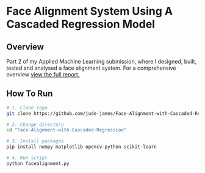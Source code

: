 # Face Alignment System Using A Cascaded Regression Model

## Overview

Part 2 of my Applied Machine Learning submission, where I designed, built, tested and analysed a face alignment system. For a comprehensive overview [view the full report.](./Report.pdf)

## How To Run

```bash
# 1. Clone repo
git clone https://github.com/jude-james/Face-Alignment-with-Cascaded-Regression.git

# 2. Change directory
cd "Face-Alignment-with-Cascaded-Regression"

# 3. Install packages
pip install numpy matplotlib opencv-python scikit-learn

# 4. Run script
python facealignment.py
```
